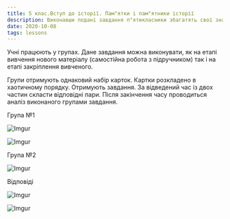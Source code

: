 ```yaml
---
title: 5 клас.Вступ до історії. Пам"ятки і пам"ятники історії
description: Виконавши подані завдання п"ятикласники збагатять свої знання про те, що є пам"ятками історії України та що відносять до пам"ятників, монументів, меморіалів
date: 2020-10-08
tags: lessons
---
```




Учні працюють у групах. Дане завдання можна виконувати, як на етапі вивчення нового матеріалу (самостійна робота з підручником) так і на етапі закріплення вивченого.

Групи отримують однаковий набір карток. Картки  розкладено в хаотичному порядку. Отримують завдання. За відведений час із двох частин скласти відповідні пари. Після закінчення часу проводиться аналіз виконаного групами завдання.

Група №1

![Imgur](https://i.imgur.com/eJPC7ZN.png)

![Imgur](https://i.imgur.com/XPlLEHw.png)

Група №2

![Imgur](https://i.imgur.com/ieMH2Jf.png)

Відповіді

![Imgur](https://i.imgur.com/QZs4fyp.png)

![Imgur](https://i.imgur.com/8DOh3K9.png)